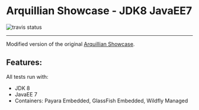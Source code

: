 # Arquillian Showcase - JDK8 JavaEE7
![travis status](https://travis-ci.org/clucgdc/arquillian-showcase-ee7.svg?branch=master)

---

Modified version of the original [Arquillian Showcase](https://github.com/arquillian/arquillian-showcase).

## Features:

All tests run with:

* JDK 8
* JavaEE 7
* Containers: Payara Embedded, GlassFish Embedded, Wildfly Managed
